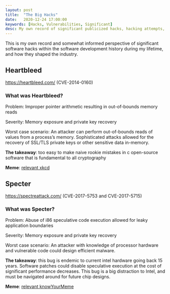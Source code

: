 ```yaml
---
layout: post
title:  "The Big Hacks"
date:   2020-12-24 17:00:00
keywords: [Hacks, Vulnerabilities, Significant]
desc: My own record of significant publicized hacks, hacking attempts, cves and malware that significantly shaped future computer science.
---
```


This is my own record and somewhat informed perspective of significant software hacks within the software development history during my lifetime, and how they shaped the industry.

## Heartbleed
https://heartbleed.com/
(CVE-2014-0160)

### What was Heartbleed?

Problem: Improper pointer arithmetic resulting in out-of-bounds memory reads

Severity: Memory exposure and private key recovery

Worst case scenario: An attacker can perform out-of-bounds reads of values from a process’s memory. Sophisticated attacks allowed for the recovery of SSL/TLS private keys or other sensitive data in-memory.

**The takeaway**: too easy to make naive rookie mistakes in c open-source software that is fundamental to all cryptography

**Meme**: 
[relevant xkcd](https://xkcd.com/1354/)

## Specter
https://spectreattack.com/
(CVE-2017-5753 and CVE-2017-5715)

### What was Specter?

Problem: Abuse of i86 speculative code execution allowed for leaky application boundaries

Severity: Memory exposure and private key recovery

Worst case scenario: An attacker with knowledge of processor hardware and vulnerable code could design efficient malware.

**The takeaway**: this bug is endemic to current intel hardware going back 15 years. Software patches could disable speculative execution at the cost of significant performance decreases. This bug is a big distraction to Intel, and must be navigated around for future chip designs.

**Meme**: 
[relevant knowYourMeme](https://knowyourmeme.com/memes/cultures/meltdown-and-spectre)
